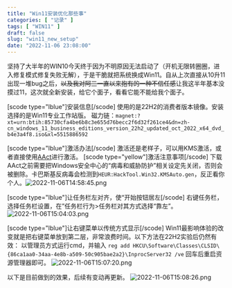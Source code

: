 ```yaml
---
title: "Win11安装优化那些事"
categories: [ "记录" ]
tags: [ "WIN11" ]
draft: false
slug: "win11_new_setup"
date: "2022-11-06 23:08:00"
---
```


坚持了大半年的WIN10今天终于因为不明原因无法启动了（开机无限转圈圈，进入修复模式修复失败无解），于是干脆就把系统换成Win11。自从上次直接从10升11出现一堆bug之后，~~以及我对阿三一直以来抱有的一种不信任感~~让我这半年基本没摸过11，这次就全新安装，给它个面子，看看它能不能给我个面子。


<!--more-->

[scode type="lblue"]安装信息[/scode]
使用的是22H2的消费者版本镜像。安装选择的是Win11专业工作站版。
磁力链：`magnet:?xt=urn:btih:85730cfa4be6b8c3e655d76becc2f6d32f261ce4&dn=zh-cn_windows_11_business_editions_version_22h2_updated_oct_2022_x64_dvd_b4e3a4f8.iso&xl=5515886592`

[scode type="lblue"]激活办法[/scode]
激活还是老样子，可以用KMS激活，或者直接使用[AAct][2]进行激活。
[scode type="yellow"]激活注意事项[/scode]
 下载AAct之前需要把Windows安全中心的“病毒和威胁防护”相关设定先关闭，否则会被删除。卡巴斯基反病毒会检测到`HEUR:HackTool.Win32.KMSAuto.gen`，反正看你个人。![2022-11-06T14:58:45.png][3]

[scode type="lblue"]让任务栏左对齐，使“开始按钮居左[/scode]
右键任务栏，选择任务栏设置，在”任务栏行为>任务栏对其方式选择“靠左”。
![2022-11-06T15:04:03.png][4]

[scode type="lblue"]让右键菜单以传统方式显示[/scode]
Win11最影响体验的改变就是把右键菜单放到第二层，非常浪费时间。以下方法在22H2实验后仍然有效：
以管理员方式运行cmd，并输入
`reg add HKCU\Software\Classes\CLSID\{86ca1aa0-34aa-4e8b-a509-50c905bae2a2}\InprocServer32 /ve`
回车后重启资源管理器即可。
![2022-11-06T15:07:20.png][5]

以下是目前做到的效果，后续有变动再更新。
![2022-11-06T15:08:26.png][6]


  [1]: magnet:?xt=urn:btih:85730cfa4be6b8c3e655d76becc2f6d32f261ce4&dn=zh-cn_windows_11_business_editions_version_22h2_updated_oct_2022_x64_dvd_b4e3a4f8.iso&xl=5515886592
  [2]: https://www.nite07.com/aact/
  [3]: https://img-tama-guru.oss-cn-hongkong.aliyuncs.com/2022/11/06/6367cba685a30.png
  [4]: https://img-tama-guru.oss-cn-hongkong.aliyuncs.com/2022/11/06/6367cce4d538e.png
  [5]: https://img-tama-guru.oss-cn-hongkong.aliyuncs.com/2022/11/06/6367cda9357d0.png
  [6]: https://img-tama-guru.oss-cn-hongkong.aliyuncs.com/2022/11/06/6367cdebb7be8.png